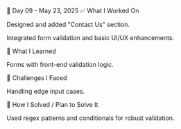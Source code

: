 📅 Day 09 - May 23, 2025
✅ What I Worked On

Designed and added "Contact Us" section.

Integrated form validation and basic UI/UX enhancements.

🧠 What I Learned

Forms with front-end validation logic.

🧩 Challenges I Faced

Handling edge input cases.

🔧 How I Solved / Plan to Solve It

Used regex patterns and conditionals for robust validation.
